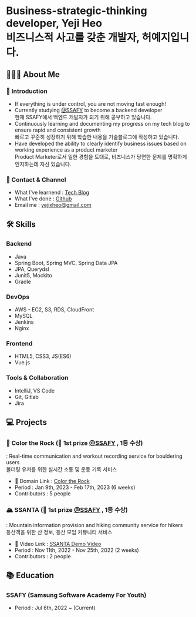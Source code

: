 # Business-strategic-thinking developer, Yeji Heo <br/> 비즈니스적 사고를 갖춘 개발자, 허예지입니다.

## 🙋🏻‍♀️ About Me
### 🌿 Introduction
- If everything is under control, you are not moving fast enough!
- Currently studying [@SSAFY](https://ssafy.com) to become a backend developer<br/>
현재 SSAFY에서 백엔드 개발자가 되기 위해 공부하고 있습니다.
- Continuously learning and documenting my progress on my tech blog to ensure rapid and consistent growth<br/>
빠르고 꾸준히 성장하기 위해 학습한 내용을 기술블로그에 작성하고 있습니다.
- Have developed the ability to clearly identify business issues based on working experience as a product marketer<br/>
Product Marketer로서 일한 경험을 토대로, 비즈니스가 당면한 문제를 명확하게 인지하는데 자신 있습니다.

### 🔗 Contact & Channel
- What I've learnend : [Tech Blog](https://erinh.tistory.com)
- What I've done : [Github](https://github.com/yestj)
- Email me : yejixheo@gmail.com

## 🛠️ Skills
### Backend
- Java
- Spring Boot, Spring MVC, Spring Data JPA
- JPA, Querydsl
- Junit5, Mockito
- Gradle

### DevOps
- AWS - EC2, S3, RDS, CloudFront
- MySQL
- Jenkins
- Nginx

### Frontend
- HTML5, CSS3, JS(ES6)
- Vue.js

### Tools & Collaboration
- IntelliJ, VS Code
- Git, Gitlab
- Jira

## 💻 Projects
### 🌈 Color the Rock (🥇 1st prize [@SSAFY](https://ssafy.com) , 1등 수상)
: Real-time communication and workout recording service for bouldering users<br/>
볼더링 유저를 위한 실시간 소통 및 운동 기록 서비스 
- 🔗 Domain Link : [Color the Rock](https://colortherock.com)
- Period : Jan 9th, 2023 - Feb 17th, 2023 (6 weeks)
- Contributors : 5 people

### 🏔️ SSANTA (🥇 1st prize [@SSAFY](https://ssafy.com) , 1등 수상)
: Mountain information provision and hiking community service for hikers<br/>
등산객을 위한 산 정보, 등산 모임 커뮤니티 서비스
- 🔗 Video Link : [SSANTA Demo Video](https://youtu.be/RMSTzdtaR7M)
- Period : Nov 11th, 2022 - Nov 25th, 2022 (2 weeks)
- Contributors : 2 people


## 📚 Education
### SSAFY (Samsung Software Academy For Youth)
- Period : Jul 6th, 2022 ~ (Current)
